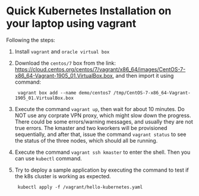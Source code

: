 # Quick Kubernetes Installation on your laptop using vagrant

Following the steps:
1. Install `vagrant` and `oracle virtual box`

2. Download the `centos/7` box from the link: https://cloud.centos.org/centos/7/vagrant/x86_64/images/CentOS-7-x86_64-Vagrant-1905_01.VirtualBox.box, and then import it using command: 
        
        vagrant box add --name demo/centos7 /tmp/CentOS-7-x86_64-Vagrant-1905_01.VirtualBox.box

3. Execute the command `vagrant up`, then wait for about 10 minutes.  Do NOT use any corprate VPN proxy, which might slow down the progress.  There could be some errors/warning messages, and usually they are not true errors.  The kmaster and two kworkers will be provisioned sequentially, and after that, issue the command `vagrant status` to see the status of the three nodes, which should all be running. 

4. Execute the command `vagrant ssh kmaster` to enter the shell.  Then you can use `kubectl` command. 

5. Try to deploy a sample application by executing the command to test if the k8s cluster is working as expected. 

        kubectl apply -f /vagrant/hello-kubernetes.yaml
    
